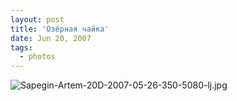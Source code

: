 ```yaml
---
layout: post
title: 'Озёрная чайка'
date: Jun 20, 2007
tags:
  - photos
---
```


![Sapegin-Artem-20D-2007-05-26-350-5080-lj.jpg](upload://Sapegin-Artem-20D-2007-05-26-350-5080-lj.jpg)
